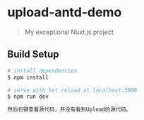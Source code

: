 # upload-antd-demo

> My exceptional Nuxt.js project

## Build Setup

```bash
# install dependencies
$ npm install

# serve with hot reload at localhost:3000
$ npm run dev

然后右键查看源代码，并没有看到Upload的源代码。
